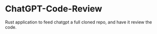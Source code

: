 # ChatGPT-Code-Review
Rust application to feed chatgpt a full cloned repo, and have it review the code.
